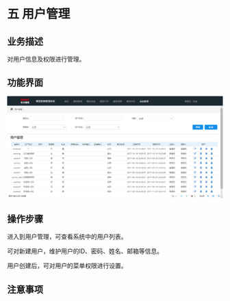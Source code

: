 # 五   用户管理

## 业务描述

对用户信息及权限进行管理。

## 功能界面

![](/assets/用户管理.png)

## 操作步骤

进入到用户管理，可查看系统中的用户列表。

可对新建用户，维护用户的ID、密码、姓名、邮箱等信息。

用户创建后，可对用户的菜单权限进行设置。

## 注意事项



